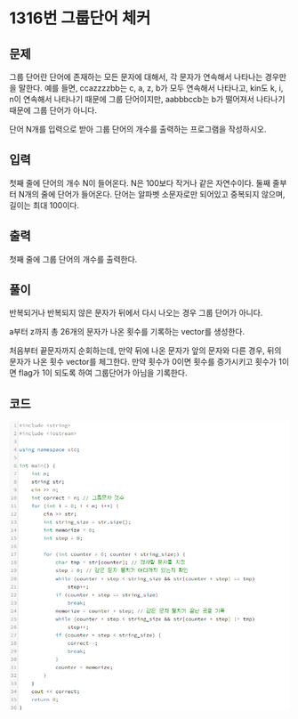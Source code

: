 # **1316번** 그룹단어 체커

[문자열]: https://www.acmicpc.net/problem/1316	"그룹단어 체커"



## 문제

그룹 단어란 단어에 존재하는 모든 문자에 대해서, 각 문자가 연속해서 나타나는 경우만을 말한다.
예를 들면, ccazzzzbb는 c, a, z, b가 모두 연속해서 나타나고, kin도 k, i, n이 연속해서 나타나기 때문에 그룹 단어이지만, aabbbccb는 b가 떨어져서 나타나기 때문에 그룹 단어가 아니다.

단어 N개를 입력으로 받아 그룹 단어의 개수를 출력하는 프로그램을 작성하시오.



## 입력

첫째 줄에 단어의 개수 N이 들어온다.
N은 100보다 작거나 같은 자연수이다.
둘째 줄부터 N개의 줄에 단어가 들어온다.
단어는 알파벳 소문자로만 되어있고 중복되지 않으며, 길이는 최대 100이다.



## 출력

첫째 줄에 그룹 단어의 개수를 출력한다.



## 풀이

반복되거나 반복되지 않은 문자가 뒤에서 다시 나오는 경우 그룹 단어가 아니다.

a부터 z까지 총 26개의 문자가 나온 횟수를 기록하는 vector를 생성한다.

처음부터 끝문자까지 순회하는데, 만약 뒤에 나온 문자가 앞의 문자와 다른 경우,  뒤의 문자가 나온 횟수 vector를 체그한다. 만약 횟수가 0이면 횟수를 증가시키고 횟수가 1이면  flag가 1이 되도록 하여 그룹단어가 아님을 기록한다.



## 코드


![코드](https://github.com/SuhYC/AmateurGramer/blob/main/1316/1316.png?raw=true)

